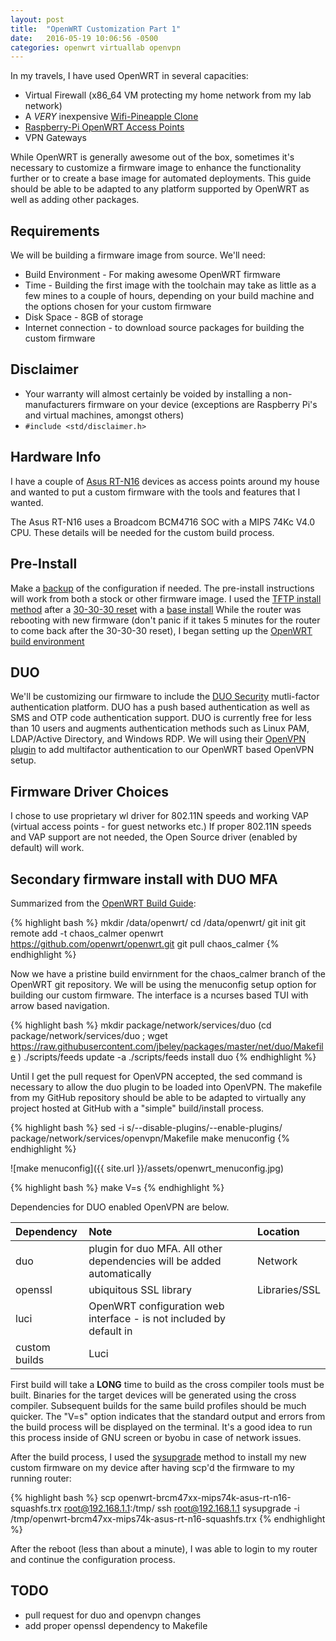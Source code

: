 ```yaml
---
layout: post
title:  "OpenWRT Customization Part 1"
date:   2016-05-19 10:06:56 -0500
categories: openwrt virtuallab openvpn
---
```

In my travels, I have used OpenWRT in several capacities:

* Virtual Firewall (x86_64 VM protecting my home network from my lab network)
* A *VERY* inexpensive [Wifi-Pineapple
  Clone](http://wiki.khairulazam.net/index.php?title=Wifi_Pineapple_Mark_V_on_TP-Link_MR3020)
* [Raspberry-Pi OpenWRT Access
  Points](https://wiki.openwrt.org/toh/raspberry_pi_foundation/raspberry_pi)
* VPN Gateways

While OpenWRT is generally awesome out of the box, sometimes it's necessary to
customize a firmware image to enhance the functionality further or to create
a base image for automated deployments. This guide should be able to be adapted to any platform supported by OpenWRT as well as adding other packages.

Requirements
---
We will be building a firmware image from source. We'll need:

* Build Environment - For making awesome OpenWRT firmware
* Time - Building the first image with the toolchain may take as little as a few
  mines to a couple of hours, depending on your build machine and the options
  chosen for your custom firmware
* Disk Space - 8GB of storage
* Internet connection - to download source packages for building the custom
  firmware

Disclaimer
---
* Your warranty will almost certainly be voided by installing a non-manufacturers
  firmware on your device (exceptions are Raspberry Pi's and virtual machines,
  amongst others)
* `#include <std/disclaimer.h>`

Hardware Info
---
I have a couple of [Asus RT-N16](https://wiki.openwrt.org/toh/asus/rt-n16) devices
as access points around my house and wanted to put a custom firmware with the
tools and features that I wanted.

The Asus RT-N16 uses a  Broadcom BCM4716 SOC with a  MIPS 74Kc V4.0 CPU. These
details will be needed for the custom build process.


Pre-Install
---
Make a [backup](https://wiki.openwrt.org/doc/howto/generic.backup) of the configuration if needed.
The pre-install instructions will work from both a stock or other firmware
image. I used the [TFTP install method](https://wiki.openwrt.org/toh/asus/rt-n16#oem_installation_using_the_tftp_method) after a [30-30-30 reset](https://www.dd-wrt.com/wiki/index.php/Hard_reset_or_30/30/30) with a [base install](https://downloads.openwrt.org/chaos_calmer/15.05.1/brcm47xx/mips74k/openwrt-15.05.1-brcm47xx-mips74k-asus-rt-n16-squashfs.trx)
While the router was rebooting with new firmware (don't panic if it takes
5 minutes for the router to come back after the 30-30-30 reset), I began setting
up the [OpenWRT build environment](https://wiki.openwrt.org/doc/howto/build)

## DUO
We'll be customizing our firmware to include the [DUO Security](https://duo.com/)
mutli-factor authentication platform. DUO has a push based authentication as
well as SMS and OTP code authentication support. DUO is currently free for less
than 10 users and augments authentication methods such as Linux PAM,
LDAP/Active Directory, and Windows RDP. We will using their [OpenVPN
plugin](https://github.com/duosecurity/duo_openvpn) to add multifactor
authentication to our OpenWRT based OpenVPN setup.


Firmware Driver Choices
---
I chose to use proprietary wl driver for 802.11N speeds and working VAP (virtual
access points - for guest networks etc.) If proper 802.11N speeds and VAP support
are not needed, the Open Source driver (enabled by default) will work.

Secondary firmware install with DUO MFA
---
Summarized from the [OpenWRT Build Guide](https://wiki.openwrt.org/doc/howto/build):

{% highlight bash %}
mkdir /data/openwrt/
cd /data/openwrt/
git init
git remote add -t chaos_calmer openwrt https://github.com/openwrt/openwrt.git
git pull chaos_calmer
{% endhighlight %}

Now we have a pristine build envirnment for the chaos_calmer branch of the
OpenWRT git repository.  We will be using the menuconfig setup option for building our custom firmware.  The interface is a ncurses based TUI with arrow based navigation.


{% highlight bash %}
mkdir package/network/services/duo
(cd package/network/services/duo ; wget https://raw.githubusercontent.com/jbeley/packages/master/net/duo/Makefile )
./scripts/feeds update -a
./scripts/feeds install duo
{% endhighlight %}


Until I get the pull request for OpenVPN accepted, the sed command is necessary
to allow the duo plugin to be loaded into OpenVPN. The makefile from my GitHub
repository should be able to be adapted to virtually any project hosted at
GitHub with a "simple" build/install process.


{% highlight bash %}
sed -i s/--disable-plugins/--enable-plugins/ package/network/services/openvpn/Makefile
make menuconfig
{% endhighlight %}

![make menuconfig]({{ site.url }}/assets/openwrt_menuconfig.jpg)


{% highlight bash %}
make V=s
{% endhighlight %}

Dependencies for DUO enabled OpenVPN are below.

| Dependency | Note | Location |
| :------------- | :------------- | :---------- |
| duo | plugin for duo MFA. All other dependencies will be added automatically | Network |
| openssl | ubiquitous SSL library  | Libraries/SSL |
| luci | OpenWRT configuration web interface - is not included by default in
custom builds | Luci |

First build will take a  **LONG** time to build as the cross compiler tools must
be built. Binaries for the target devices will be generated using the cross
compiler. Subsequent builds for the same build profiles should be much quicker.
The "V=s" option indicates that the standard output and errors from the build
process will be displayed on the terminal. It's a good idea to run this process
inside of GNU screen or byobu in case of network issues.


After the build process, I used the
[sysupgrade](https://wiki.openwrt.org/doc/howto/generic.sysupgrade)
method to install my new custom firmware on my device after having scp'd the
firmware to my running router:


{% highlight bash %}
scp openwrt-brcm47xx-mips74k-asus-rt-n16-squashfs.trx root@192.168.1.1:/tmp/
ssh root@192.168.1.1 sysupgrade -i
/tmp/openwrt-brcm47xx-mips74k-asus-rt-n16-squashfs.trx
{% endhighlight %}

After the reboot (less than about a minute), I was able to login to my router
and continue the configuration process.




## TODO
* pull request for duo and openvpn changes
* add proper openssl dependency to Makefile



